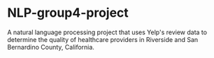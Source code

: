 # NLP-group4-project
A natural language processing project that uses Yelp's review data to determine the quality of healthcare providers in Riverside and San Bernardino County, California.
